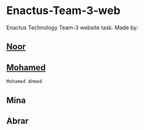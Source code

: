 # Enactus-Team-3-web
Enactus Technology Team-3 website task.
Made by:

## [Noor](https://www.facebook.com/profile.php?id=100011367532538)

## [Mohamed](https://twitter.com/0xMohomiester) 
`Mohamed Ahmed`

## Mina

## Abrar
